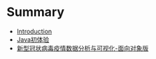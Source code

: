 # Summary

* [Introduction](README.md)
* [Java初体验](javachu-ti-yan.md)
* [新型冠状病毒疫情数据分析与可视化-面向对象版](xin-xing-guan-zhuang-bing-du-yi-qing-shu-ju-fen-xi-yu-ke-shi-5316-mian-xiang-dui-xiang-ban.md)

